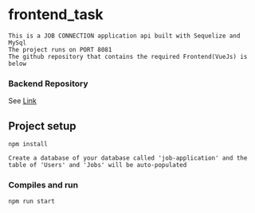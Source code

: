# frontend_task
```
This is a JOB CONNECTION application api built with Sequelize and MySql
The project runs on PORT 8081
The github repository that contains the required Frontend(VueJs) is below
```

### Backend Repository
See [Link](https://github.com/adeoluwadavid/vue-fe)

## Project setup
```
npm install
```

```
Create a database of your database called 'job-application' and the table of 'Users' and 'Jobs' will be auto-populated
```
### Compiles and run
```
npm run start
```

